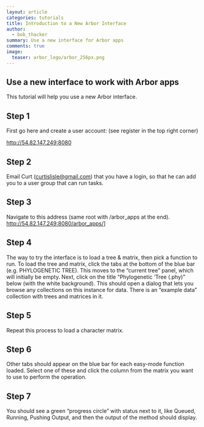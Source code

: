 ```yaml
---
layout: article
categories: tutorials
title: Introduction to a New Arbor Interface
author:
  - bob_thacker
summary: Use a new interface for Arbor apps
comments: true
image:
  teaser: arbor_logo/arbor_256px.png
---
```


## Use a new interface to work with Arbor apps

This tutorial will help you use a new Arbor interface.

## Step 1

First go here and create a user account: (see register in the top right corner)

<a href='http://54.82.147.249:8080'>http://54.82.147.249:8080</a>

## Step 2

Email Curt (curtislisle@gmail.com) that you have a login, so that he can add you to a user group that can run tasks.

## Step 3

Navigate to this address (same root with /arbor_apps at the end).  
<a href='http://54.82.147.249:8080/arbor_apps/'>http://54.82.147.249:8080/arbor_apps/]</a>

## Step 4

The way to try the interface is to load a tree & matrix, then pick a function to run.   To load the tree and matrix, click the tabs at the bottom of the blue bar (e.g. PHYLOGENETIC TREE).  This moves to the “current tree” panel, which will initially be empty.  Next, click on the title “Phylogenetic ‘Tree (.phy)” below (with the white background).  This should open a dialog that lets you browse any collections on this instance for data.  There is an “example data” collection with trees and matrices in it.   

## Step 5

Repeat this process to load a character matrix.

## Step 6

Other tabs should appear on the blue bar for each easy-mode function loaded.  Select one of these and click the column from the matrix you want to use to perform the operation.  

## Step 7

You should see a green “progress circle” with status next to it, like Queued, Running, Pushing Output, and then the output of the method should display.
